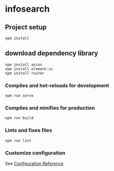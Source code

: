 # infosearch

## Project setup
```
npm install
```
## download dependency library
```
npm install axios
npm install element-ui
npm install router
```
### Compiles and hot-reloads for development
```
npm run serve
```

### Compiles and minifies for production
```
npm run build
```

### Lints and fixes files
```
npm run lint
```

### Customize configuration
See [Configuration Reference](https://cli.vuejs.org/config/).
